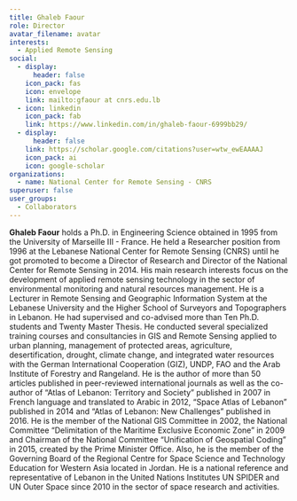 ```yaml
---
title: Ghaleb Faour
role: Director
avatar_filename: avatar
interests:
  - Applied Remote Sensing
social:
  - display:
      header: false
    icon_pack: fas
    icon: envelope
    link: mailto:gfaour at cnrs.edu.lb
  - icon: linkedin
    icon_pack: fab
    link: https://www.linkedin.com/in/ghaleb-faour-6999bb29/
  - display:
      header: false
    link: https://scholar.google.com/citations?user=wtw_ewEAAAAJ
    icon_pack: ai
    icon: google-scholar
organizations:
  - name: National Center for Remote Sensing - CNRS
superuser: false
user_groups:
  - Collaborators
---
```

<!--StartFragment-->

**Ghaleb Faour** holds a Ph.D. in Engineering Science obtained in 1995 from the University of Marseille III - France. He held a Researcher position from 1996 at the Lebanese National Center for Remote Sensing (CNRS) until he got promoted to become a Director of Research and Director of the National Center for Remote Sensing in 2014. His main research interests focus on the development of applied remote sensing technology in the sector of environmental monitoring and natural resources management. 
He is a Lecturer in Remote Sensing and Geographic Information System at the Lebanese University and the Higher School of Surveyors and Topographers in Lebanon. He had supervised and co-advised more than Ten Ph.D. students and Twenty Master Thesis. He conducted several specialized training courses and consultancies in GIS and Remote Sensing applied to urban planning, management of protected areas, agriculture, desertification, drought, climate change, and integrated water resources with the German International Cooperation (GIZ), UNDP, FAO and the Arab Institute of Forestry and Rangeland. He is the author of more than 50 articles published in peer-reviewed international journals as well as the co-author of “Atlas of Lebanon: Territory and Society” published in 2007 in French language and translated to Arabic in 2012, “Space Atlas of Lebanon” published in 2014 and “Atlas of Lebanon: New Challenges” published in 2016. He is the member of the National GIS Committee in 2002, the National Committee “Delimitation of the Maritime Exclusive Economic Zone” in 2009 and Chairman of the National Committee “Unification of Geospatial Coding” in 2015, created by the Prime Minister Office. Also, he is the member of the Governing Board of the Regional Centre for Space Science and Technology Education for Western Asia located in Jordan. He is a national reference and representative of Lebanon in the United Nations Institutes UN SPIDER and UN Outer Space since 2010 in the sector of space research and activities.  



<!--EndFragment-->